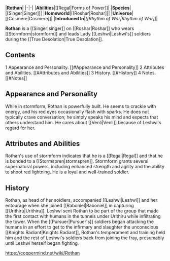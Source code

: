 |**Rothan**|
|-|-|
|**Abilities**|[[Regal\|Forms of Power]]|
|**Species**|[[Singer\|Singer]]|
|**Homeworld**|[[Roshar\|Roshar]]|
|**Universe**|[[Cosmere\|Cosmere]]|
|**Introduced In**|*[[Rhythm of War\|Rhythm of War]]*|

**Rothan** is a [[Singer\|singer]] on [[Roshar\|Roshar]] who wears [[Stormform\|stormform]] and leads Lady [[Leshwi\|Leshwi's]] soldiers during the [[True Desolation\|True Desolation]].

## Contents

1 Appearance and Personality. [[#Appearance and Personality]] 
2 Attributes and Abilities. [[#Attributes and Abilities]] 
3 History. [[#History]] 
4 Notes. [[#Notes]] 


## Appearance and Personality
While in stormform, Rothan is powerfully built. He seems to crackle with energy, and his red eyes occasionally flash with sparks. He does not typically crave conversation; he simply speaks his mind and expects that others understand him. He cares about [[Venli\|Venli]] because of Leshwi's regard for her.

## Attributes and Abilities
Rothan's use of stormform indicates that he is a [[Regal\|Regal]] and that he is bonded to a [[Stormspren\|stormspren]]. Stormform grants several supernatural powers, including enhanced strength and agility and the ability to shoot red lightning. He is a loyal and well-trained soldier.

## History
Rothan, as head of her soldiers, accompanied [[Leshwi\|Leshwi]] and her entourage when she joined [[Raboniel\|Raboniel]] in capturing [[Urithiru\|Urithiru]]. Leshwi sent Rothan to be part of the group that made the first contact with humans in the tunnels under Urithiru while infiltrating the tower.
When the [[Pursuer\|Pursuer's]] soldiers began attacking the humans in an effort to get to the infirmary and slaughter the unconscious [[Knights Radiant\|Knights Radiant]], Rothan's temperament and training held him and the rest of Leshwi's soldiers back from joining the fray, presumably until Leshwi herself began fighting.



https://coppermind.net/wiki/Rothan
